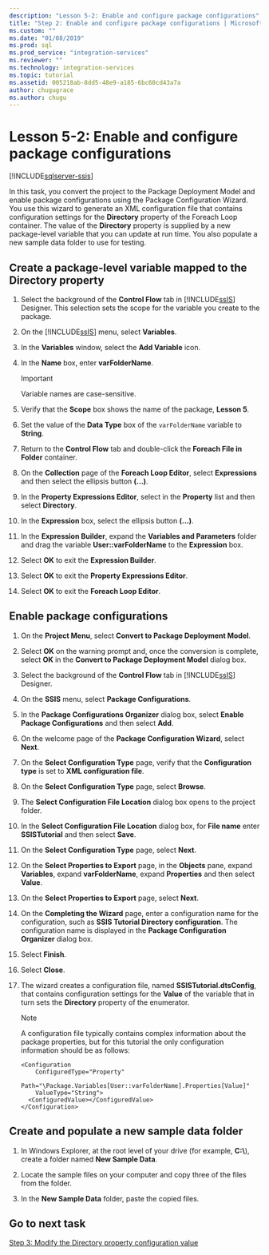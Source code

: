 ```yaml
---
description: "Lesson 5-2: Enable and configure package configurations"
title: "Step 2: Enable and configure package configurations | Microsoft Docs"
ms.custom: ""
ms.date: "01/08/2019"
ms.prod: sql
ms.prod_service: "integration-services"
ms.reviewer: ""
ms.technology: integration-services
ms.topic: tutorial
ms.assetid: 005218ab-8dd5-48e9-a185-6bc60cd43a7a
author: chugugrace
ms.author: chugu
---
```

# Lesson 5-2: Enable and configure package configurations

[!INCLUDE[sqlserver-ssis](../includes/applies-to-version/sqlserver-ssis.md)]



In this task, you convert the project to the Package Deployment Model and enable package configurations using the Package Configuration Wizard. You use this wizard to generate an XML configuration file that contains configuration settings for the **Directory** property of the Foreach Loop container. The value of the **Directory** property is supplied by a new package-level variable that you can update at run time. You also populate a new sample data folder to use for testing.  
  
## Create a package-level variable mapped to the Directory property  
  
1.  Select the background of the **Control Flow** tab in [!INCLUDE[ssIS](../includes/ssis-md.md)] Designer. This selection sets the scope for the variable you create to the package.  
  
2.  On the [!INCLUDE[ssIS](../includes/ssis-md.md)] menu, select **Variables**.  
  
3.  In the **Variables** window, select the **Add Variable** icon.  
  
4.  In the **Name** box, enter **varFolderName**.  
  
    > [!IMPORTANT]  
    > Variable names are case-sensitive.  
  
5.  Verify that the **Scope** box shows the name of the package, **Lesson 5**.  
  
6.  Set the value of the **Data Type** box of the `varFolderName` variable to **String**.  
  
7.  Return to the **Control Flow** tab and double-click the **Foreach File in Folder** container.  
  
8.  On the **Collection** page of the **Foreach Loop Editor**, select **Expressions** and then select the ellipsis button **(...)**.  
  
9. In the **Property Expressions Editor**, select in the **Property** list and then select **Directory**.  
  
10. In the **Expression** box, select the ellipsis button **(...)**.  
  
11. In the **Expression Builder**, expand the **Variables and Parameters** folder and drag the variable **User::varFolderName** to the **Expression** box.  
  
12. Select **OK** to exit the **Expression Builder**.  
  
13. Select **OK** to exit the **Property Expressions Editor**.  
  
14. Select **OK** to exit the **Foreach Loop Editor**.  
  
## Enable package configurations  
  
1.  On the **Project Menu**, select **Convert to Package Deployment Model**.  
  
2.  Select **OK** on the warning prompt and, once the conversion is complete, select **OK** in the **Convert to Package Deployment Model** dialog box.  
  
3.  Select the background of the **Control Flow** tab in [!INCLUDE[ssIS](../includes/ssis-md.md)] Designer.  
  
4.  On the **SSIS** menu, select **Package Configurations**.  
  
5.  In the **Package Configurations Organizer** dialog box, select **Enable Package Configurations** and then select **Add**.  
  
6.  On the welcome page of the **Package Configuration Wizard**, select **Next**.  
  
7.  On the **Select Configuration Type** page, verify that the **Configuration type** is set to **XML configuration file**.  
  
8.  On the **Select Configuration Type** page, select **Browse**.  
  
9. The **Select Configuration File Location** dialog box opens to the project folder.  
  
10. In the **Select Configuration File Location** dialog box, for **File name** enter **SSISTutorial** and then select **Save**.  
  
11. On the **Select Configuration Type** page, select **Next**.
  
12. On the **Select Properties to Export** page, in the **Objects** pane, expand **Variables**, expand **varFolderName**, expand **Properties** and then select **Value**.  
  
13. On the **Select Properties to Export** page, select **Next**.  
  
14. On the **Completing the Wizard** page, enter a configuration name for the configuration, such as **SSIS Tutorial Directory configuration**. The configuration name is displayed in the **Package Configuration Organizer** dialog box.  
  
15. Select **Finish**.  
  
16. Select **Close**.  
  
17. The wizard creates a configuration file, named **SSISTutorial.dtsConfig**, that contains configuration settings for the **Value** of the variable that in turn sets the **Directory** property of the enumerator.  
  
    > [!NOTE]  
    > A configuration file typically contains complex information about the package properties, but for this tutorial the only configuration information should be as follows:

    ```
    <Configuration 
        ConfiguredType="Property"  
        Path="\Package.Variables[User::varFolderName].Properties[Value]" 
        ValueType="String">  
      <ConfiguredValue></ConfiguredValue>  
    </Configuration>
    ```
  
## Create and populate a new sample data folder  
  
1.  In Windows Explorer, at the root level of your drive (for example, **C:\\**), create a folder named **New Sample Data**.  
  
2.  Locate the sample files on your computer and copy three of the files from the folder.  
  
3.  In the **New Sample Data** folder, paste the copied files.  
  
## Go to next task  
[Step 3: Modify the Directory property configuration value](../integration-services/lesson-5-3-modifying-the-directory-property-configuration-value.md)  
  

